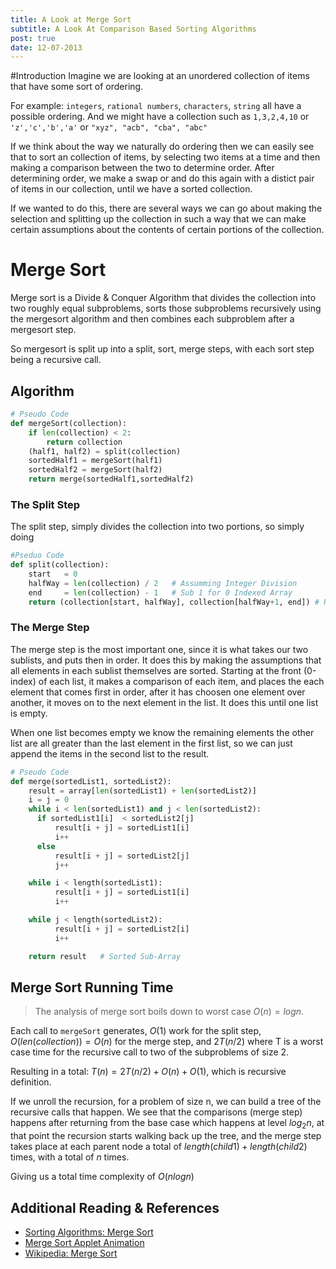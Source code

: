 ```yaml
---
title: A Look at Merge Sort
subtitle: A Look At Comparison Based Sorting Algorithms
post: true
date: 12-07-2013
---
```



#Introduction
Imagine we are looking at an unordered collection of items that have some sort
of ordering.

For example: `integers`, `rational numbers`, `characters`, `string` all have a
possible ordering. And we might have a collection such as `1,3,2,4,10` or `'z','c','b','a'`
or `"xyz", "acb", "cba", "abc"`

If we think about the way we naturally do ordering then we can easily see that 
to sort an collection of items, by selecting two items at a time and then making
a comparison between the two to determine order. After determining order, we make
a swap or and do this again with a distict pair of items in our collection, until
we have a sorted collection.

If we wanted to do this, there are several ways we can go about making the selection
and splitting up the collection in such a way that we can make certain assumptions 
about the contents of certain portions of the collection.

# Merge Sort
Merge sort is a Divide & Conquer Algorithm that divides the collection into two
roughly equal subproblems, sorts those subproblems recursively using the mergesort
algorithm and then combines each subproblem after a mergesort step.

So mergesort is split up into a split, sort, merge steps, with each sort step being a 
recursive call.

## Algorithm
````python
# Pseudo Code
def mergeSort(collection):
    if len(collection) < 2:
        return collection
    (half1, half2) = split(collection)
    sortedHalf1 = mergeSort(half1)
    sortedHalf2 = mergeSort(half2)
    return merge(sortedHalf1,sortedHalf2)
````

### The Split Step

The split step, simply divides the collection into two portions, so simply doing

````python
#Pseduo Code
def split(collection):
    start   = 0
    halfWay = len(collection) / 2   # Assumming Integer Division
    end     = len(collection) - 1   # Sub 1 for 0 Indexed Array
    return (collection[start, halfWay], collection[halfWay+1, end]) # Return 2 Lists
````


### The Merge Step

The merge step is the most important one, since it is what takes our two 
sublists, and puts then in order. It does this by making the assumptions that 
all elements in each sublist themselves are sorted. Starting at the front 
(0-index) of each list, it makes a comparison of each item, and places the each
element that comes first in order, after it has choosen one element over another, 
it moves on to the next element in the list. It does this until one list is empty. 

When one list becomes empty we know the remaining elements the other list are 
all greater than the last element in the first list, so we can just append the 
items in the second list to the result.

````python
# Pseudo Code
def merge(sortedList1, sortedList2):
    result = array[len(sortedList1) + len(sortedList2)]
    i = j = 0
    while i < len(sortedList1) and j < len(sortedList2):
      if sortedList1[i]  < sortedList2[j]
          result[i + j] = sortedList1[i]
          i++
      else
          result[i + j] = sortedList2[j]
          j++

    while i < length(sortedList1):
          result[i + j] = sortedList1[i]
          i++

    while j < length(sortedList2):
          result[i + j] = sortedList2[i]
          i++

    return result   # Sorted Sub-Array
````

## Merge Sort Running Time

> The analysis of merge sort boils down to worst case $O(n)=log n$. 

Each call to `mergeSort` generates, $O(1)$ work for the split step, $O(len(collection)) = O(n)$ 
for the merge step, and $2T(n/2)$ where T is a worst case time for the 
recursive call to two of the subproblems of size 2.

Resulting in a total:
$T(n) = 2T(n/2) + O(n) + O(1)$, which is recursive definition.

If we unroll the recursion, for a problem of size n, we can build a tree of 
the recursive calls that happen. We see that the comparisons (merge step) happens
after returning from the base case which happens at level $log_2{n}$, at that 
point the recursion starts walking back up the tree, and the merge step takes place 
at each parent node a total of $length(child1) + length(child2)$ times, with a 
total of $n$ times. 

Giving us a total time complexity of $O(nlogn)$

## Additional Reading & References

- [Sorting Algorithms: Merge Sort](http://www.sorting-algorithms.com/merge-sort)
- [Merge Sort Applet Animation](http://www.yorku.ca/sychen/research/sorting/index.html)
- [Wikipedia: Merge Sort](http://en.wikipedia.org/wiki/Merge_sort)




